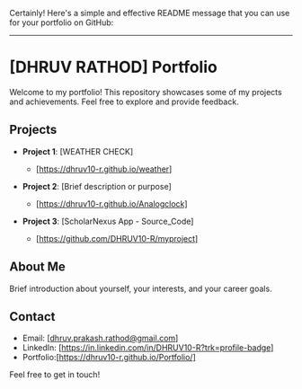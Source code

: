 Certainly! Here's a simple and effective README message that you can use for your portfolio on GitHub:

---

# [DHRUV RATHOD] Portfolio

Welcome to my portfolio! This repository showcases some of my projects and achievements. Feel free to explore and provide feedback.

## Projects

- **Project 1**: [WEATHER CHECK]
  - [https://dhruv10-r.github.io/weather]

- **Project 2**: [Brief description or purpose]
  - [https://dhruv10-r.github.io/Analogclock]
 
- **Project 3**: [ScholarNexus App - Source_Code]
  - [https://github.com/DHRUV10-R/myproject]   

## About Me

Brief introduction about yourself, your interests, and your career goals.

## Contact

- Email: [dhruv.prakash.rathod@gmail.com]
- LinkedIn: [https://in.linkedin.com/in/DHRUV10-R?trk=profile-badge]
- Portfolio:[https://dhruv10-r.github.io/Portfolio/]

Feel free to get in touch!
